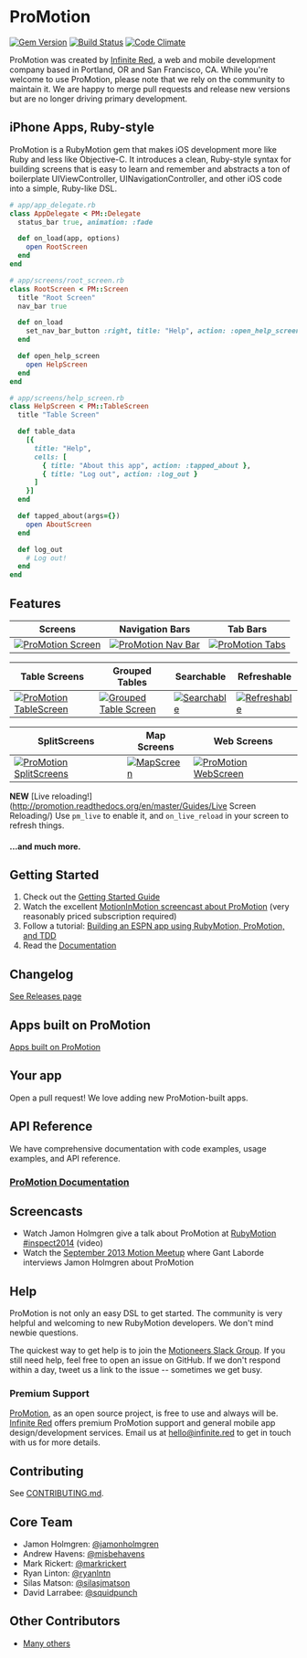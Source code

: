 # ProMotion

[![Gem Version](https://img.shields.io/gem/v/ProMotion.svg?style=flat)](https://rubygems.org/gems/ProMotion)
[![Build Status](https://img.shields.io/travis/infinitered/ProMotion.svg?style=flat)](https://travis-ci.org/infinitered/ProMotion)
[![Code Climate](https://img.shields.io/codeclimate/github/infinitered/ProMotion.svg?style=flat)](https://codeclimate.com/github/infinitered/ProMotion)

ProMotion was created by [Infinite Red](http://infinite.red), a web and mobile development company based in Portland, OR and San Francisco, CA. While you're welcome to use ProMotion, please note that we rely on the community to maintain it. We are happy to merge pull requests and release new versions but are no longer driving primary development.

## iPhone Apps, Ruby-style

ProMotion is a RubyMotion gem that makes iOS development more like Ruby and less like Objective-C.
It introduces a clean, Ruby-style syntax for building screens that is easy to learn and remember and
abstracts a ton of boilerplate UIViewController, UINavigationController, and other iOS code into a
simple, Ruby-like DSL.

```ruby
# app/app_delegate.rb
class AppDelegate < PM::Delegate
  status_bar true, animation: :fade

  def on_load(app, options)
    open RootScreen
  end
end

# app/screens/root_screen.rb
class RootScreen < PM::Screen
  title "Root Screen"
  nav_bar true

  def on_load
    set_nav_bar_button :right, title: "Help", action: :open_help_screen
  end

  def open_help_screen
    open HelpScreen
  end
end

# app/screens/help_screen.rb
class HelpScreen < PM::TableScreen
  title "Table Screen"

  def table_data
    [{
      title: "Help",
      cells: [
        { title: "About this app", action: :tapped_about },
        { title: "Log out", action: :log_out }
      ]
    }]
  end

  def tapped_about(args={})
    open AboutScreen
  end

  def log_out
    # Log out!
  end
end
```

## Features

|Screens|Navigation Bars|Tab Bars|
|---|---|---|
|[![ProMotion Screen](https://f.cloud.github.com/assets/1479215/1534021/060aaaac-4c8f-11e3-903c-743e54252222.png)](http://promotion.readthedocs.org/en/master/Reference/ProMotion%20Screen/)|[![ProMotion Nav Bar](https://f.cloud.github.com/assets/1479215/1534077/db39aab6-4c8f-11e3-83f7-e03d52ac615d.png)](http://promotion.readthedocs.org/en/master/Reference/ProMotion%20Screen/#set_nav_bar_buttonside-args)|[![ProMotion Tabs](https://f.cloud.github.com/assets/1479215/1534115/9f4c4cd8-4c90-11e3-9285-96ac253facda.png)](http://promotion.readthedocs.org/en/master/Reference/ProMotion%20Tabs/)|

|Table Screens|Grouped Tables|Searchable|Refreshable|
|---|---|---|---|
|[![ProMotion TableScreen](https://f.cloud.github.com/assets/1479215/1534137/ed71e864-4c90-11e3-98aa-ed96049f5407.png)](http://promotion.readthedocs.org/en/master/Reference/ProMotion%20TableScreen/)|[![Grouped Table Screen](https://f.cloud.github.com/assets/1479215/1589973/61a48610-5281-11e3-85ac-abee99bf73ad.png)](https://gist.github.com/jamonholmgren/382a6cf9963c5f0b2248)|[![Searchable](https://f.cloud.github.com/assets/1479215/1534299/20cc05c6-4c93-11e3-92ca-9ee39c044457.png)](http://promotion.readthedocs.org/en/master/Reference/ProMotion%20TableScreen/#searchableplaceholder-placeholder-text)|[![Refreshable](https://f.cloud.github.com/assets/1479215/1534317/5a14ef28-4c93-11e3-8e9e-f8c08d8464f8.png)](http://promotion.readthedocs.org/en/master/Reference/ProMotion%20TableScreen/#refreshableoptions)|


|SplitScreens|Map Screens|Web Screens|
|---|---|---|
|[![ProMotion SplitScreens](https://f.cloud.github.com/assets/1479215/1534507/0edb8dd4-4c96-11e3-9896-d4583d0ed161.png)](http://promotion.readthedocs.org/en/master/Reference/ProMotion%20SplitScreen/)|[![MapScreen](https://f.cloud.github.com/assets/1479215/1534628/f7dbf7e8-4c97-11e3-8817-4c2a58824771.png)](http://promotion.readthedocs.org/en/master/Reference/ProMotion%20MapScreen/)|[![ProMotion WebScreen](https://f.cloud.github.com/assets/1479215/1534631/ffe1b36a-4c97-11e3-8c8f-c7b14e26182d.png)](http://promotion.readthedocs.org/en/master/Reference/ProMotion%20WebScreen/)|

**NEW** [Live reloading!](http://promotion.readthedocs.org/en/master/Guides/Live Screen Reloading/) Use `pm_live` to enable it, and `on_live_reload` in your screen to refresh things.

#### ...and much more.

## Getting Started

1. Check out the [Getting Started Guide](https://github.com/infinitered/ProMotion/blob/master/docs/Guides/Getting%20Started.md)
2. Watch the excellent [MotionInMotion screencast about ProMotion](https://motioninmotion.tv/screencasts/8) (very reasonably priced subscription required)
3. Follow a tutorial: [Building an ESPN app using RubyMotion, ProMotion, and TDD](http://jamonholmgren.com/building-an-espn-app-using-rubymotion-promotion-and-tdd)
4. Read the [Documentation](https://github.com/infinitered/ProMotion/blob/master/docs)

## Changelog

[See Releases page](https://github.com/infinitered/ProMotion/releases)

## Apps built on ProMotion

[Apps built on ProMotion](http://promotion.readthedocs.org/en/master/ProMotion%20Apps/)

## Your app

Open a pull request! We love adding new ProMotion-built apps.

## API Reference

We have comprehensive documentation with code examples, usage examples, and API reference.

### [ProMotion Documentation](https://github.com/infinitered/ProMotion/blob/master/docs)

## Screencasts

* Watch Jamon Holmgren give a talk about ProMotion at [RubyMotion #inspect2014](http://confreaks.com/videos/3813-inspect-going-pro-with-promotion-from-prototype-to-production) (video)
* Watch the [September 2013 Motion Meetup](http://www.youtube.com/watch?v=rf7h-3AiMRQ) where Gant Laborde
interviews Jamon Holmgren about ProMotion

## Help

ProMotion is not only an easy DSL to get started. The community is very helpful and
welcoming to new RubyMotion developers. We don't mind newbie questions.

The quickest way to get help is to join the [Motioneers Slack Group](http://motioneers.herokuapp.com). If you still need help, feel free to open an issue on GitHub. If we don't respond within a day, tweet us a link to the issue -- sometimes we get busy.

### Premium Support

[ProMotion](https://github.com/infinitered/ProMotion), as an open source project, is free to use and always will be. [Infinite Red](https://infinite.red/) offers premium ProMotion support and general mobile app design/development services. Email us at [hello@infinite.red](mailto:hello@infinite.red) to get in touch with us for more details.


## Contributing

See [CONTRIBUTING.md](https://github.com/infinitered/ProMotion/blob/master/CONTRIBUTING.md).

## Core Team

* Jamon Holmgren: [@jamonholmgren](https://twitter.com/jamonholmgren)
* Andrew Havens: [@misbehavens](https://twitter.com/misbehavens)
* Mark Rickert: [@markrickert](https://twitter.com/markrickert)
* Ryan Linton: [@ryanlntn](https://twitter.com/ryanlntn)
* Silas Matson: [@silasjmatson](https://twitter.com/silasjmatson)
* David Larrabee: [@squidpunch](https://twitter.com/squidpunch)

## Other Contributors

* [Many others](https://github.com/infinitered/ProMotion/graphs/contributors)
